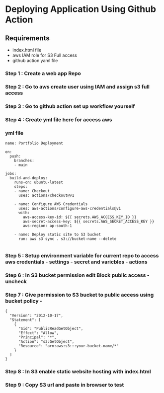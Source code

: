 # Deploying Application Using Github Action

## Requirements
- index.html file
- aws IAM role for S3 Full access
- github action yaml file

### Step 1 : Create a web app Repo
### Step 2 : Go to aws create user using IAM and assign s3 full access
### Step 3 : Go to github action set up workflow yourself
### Step 4 : Create yml file here for access aws

### yml file

```
name: Portfolio Deployment

on:
  push:
    branches:
    - main

jobs:
  build-and-deploy:
    runs-on: ubuntu-latest
    steps:
    - name: Checkout
      uses: actions/checkout@v1

    - name: Configure AWS Credentials
      uses: aws-actions/configure-aws-credentials@v1
      with:
        aws-access-key-id: ${{ secrets.AWS_ACCESS_KEY_ID }}
        aws-secret-access-key: ${{ secrets.AWS_SECRET_ACCESS_KEY }}
        aws-region: ap-south-1

    - name: Deploy static site to S3 bucket
      run: aws s3 sync . s3://bucket-name --delete
   
 ```
### Step 5 : Setup environment variable for current repo to access aws credentials - settings - secret and varicbles - actions
### Step 6 : In S3 bucket permission edit Block public access - uncheck 
### Step 7 : Give permission to S3 bucket to public access using bucket policy - 
```
{
  "Version": "2012-10-17",
  "Statement": [
    {
      "Sid": "PublicReadGetObject",
      "Effect": "Allow",
      "Principal": "*",
      "Action": "s3:GetObject",
      "Resource": "arn:aws:s3:::your-bucket-name/*"
    }
  ]
}
```
### Step 8 : In S3 enable static website hosting with index.html
### Step 9 : Copy S3 url and paste in browser to test
